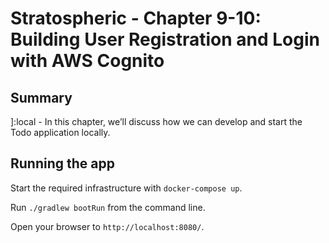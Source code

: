 # Stratospheric - Chapter 9-10: Building User Registration and Login with AWS Cognito

## Summary

]:local - In this chapter, we’ll discuss how we can develop and start the Todo application
locally.

## Running the app

Start the required infrastructure with `docker-compose up`.

Run ``./gradlew bootRun`` from the command line.

Open your browser to `http://localhost:8080/`.
